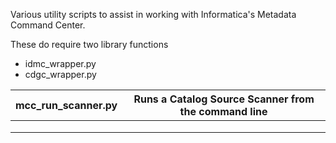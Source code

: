 Various utility scripts to assist in working with Informatica's Metadata Command Center.

These do require two library functions
- idmc_wrapper.py
- cdgc_wrapper.py

|mcc_run_scanner.py   | Runs a Catalog Source Scanner from the command line |
|---|-----------------------------------------------------|
|   |                                                     |
|   |                                                     |
|   |                                                     |
